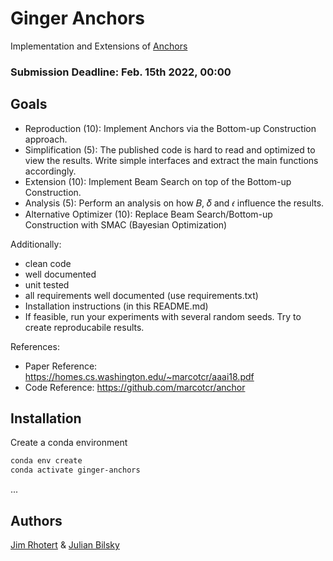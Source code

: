 # Ginger Anchors

Implementation and Extensions of [Anchors](https://homes.cs.washington.edu/~marcotcr/aaai18.pdf)

### Submission Deadline: Feb. 15th 2022, 00:00

## Goals
 * Reproduction (10): Implement Anchors via the Bottom-up Construction approach.
 * Simplification (5): The published code is hard to read and optimized to view the results.
  Write simple interfaces and extract the main functions accordingly.
 * Extension (10): Implement Beam Search on top of the Bottom-up Construction.
 * Analysis (5): Perform an analysis on how 𝐵, 𝛿 and 𝜖 influence the results.
 * Alternative Optimizer (10): Replace Beam Search/Bottom-up Construction with SMAC
(Bayesian Optimization)

Additionally:
* clean code
* well documented
* unit tested
* all requirements well documented (use requirements.txt)
* Installation instructions (in this README.md)
* If feasible, run your experiments with several random seeds. Try to create reproducabile results.

References:
* Paper Reference: https://homes.cs.washington.edu/~marcotcr/aaai18.pdf
* Code Reference: https://github.com/marcotcr/anchor

## Installation

Create a conda environment
  ```bash
  conda env create
  conda activate ginger-anchors
  ```
  
 ...


## Authors

[Jim Rhotert](https://github.com/Dschimm) & [Julian Bilsky](https://github.com/julianbil)


